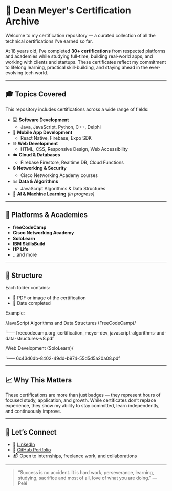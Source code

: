 # 🧾 Dean Meyer's Certification Archive

Welcome to my certification repository — a curated collection of all the technical certifications I've earned so far.

At 18 years old, I’ve completed **30+ certifications** from respected platforms and academies while studying full-time, building real-world apps, and working with clients and startups. These certificates reflect my commitment to lifelong learning, practical skill-building, and staying ahead in the ever-evolving tech world.

---

## 🎓 Topics Covered

This repository includes certifications across a wide range of fields:

- 💻 **Software Development**
  - Java, JavaScript, Python, C++, Delphi
- 📱 **Mobile App Development**
  - React Native, Firebase, Expo SDK
- 🌐 **Web Development**
  - HTML, CSS, Responsive Design, Web Accessibility
- ☁️ **Cloud & Databases**
  - Firebase Firestore, Realtime DB, Cloud Functions
- 🔒 **Networking & Security**
  - Cisco Networking Academy courses
- 📊 **Data & Algorithms**
  - JavaScript Algorithms & Data Structures
- 🧠 **AI & Machine Learning** *(in progress)*

---

## 🏅 Platforms & Academies

- **freeCodeCamp**
- **Cisco Networking Academy**
- **SoloLearn**
- **IBM SkillsBuild**
- **HP Life**
- ...and more

---

## 📂 Structure

Each folder contains:
- 📜 PDF or image of the certification
- 📅 Date completed

Example:

/JavaScript Algorithms and Data Structures (FreeCodeCamp)/

└── freecodecamp.org_certification_meyer-dev_javascript-algorithms-and-data-structures-v8.pdf

/Web Development (SoloLearn)/

└── 6c43d6db-8402-49dd-b974-55d5d5a20a08.pdf

---

## 📈 Why This Matters

These certifications are more than just badges — they represent hours of focused study, application, and growth. While certificates don’t replace experience, they show my ability to stay committed, learn independently, and continuously improve.

---

## 🔗 Let’s Connect

- 💼 [LinkedIn](https://www.linkedin.com/in/dean-meyer-385342247/)
- 🚀 [GitHub Portfolio](https://github.com/meyer-d3v)
- 📬 Open to internships, freelance work, and collaborations

---

> “Success is no accident. It is hard work, perseverance, learning, studying, sacrifice and most of all, love of what you are doing.” — Pelé
